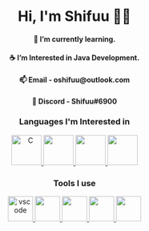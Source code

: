 <h1 align="center">Hi, I'm Shifuu 🙋‍♂️</h1>

<h4 align="center">🔭 I’m currently learning.</h4> 

<h4 align="center"> ☕ I’m Interested in Java Development.</h4>

<h4 align="center">📫 Email -  oshifuu@outlook.com </h4>

<h4 align="center">💬 Discord - Shifuu#6900 </h4>

<h3 align="Center">Languages I'm Interested in</h3>
<p align="Center"> <a href="https://www.learn-c.org/" target="_blank" rel="noreferrer"> <img src="https://cdn.jsdelivr.net/gh/devicons/devicon/icons/c/c-original.svg" alt="C" width="60" height="60"/> </a> <a href="https://www.w3schools.com/css/" target="_blank" rel="noreferrer"> <img src="https://cdn.jsdelivr.net/gh/devicons/devicon/icons/css3/css3-original.svg" width="60" height="60"/> </a> <a href="https://www.w3.org/html/" target="_blank" rel="noreferrer"> <img src="https://cdn.jsdelivr.net/gh/devicons/devicon/icons/html5/html5-original.svg" width="60" height="60"/> </a> <a href="https://www.java.com" target="_blank" rel="noreferrer"> <img src="https://cdn.jsdelivr.net/gh/devicons/devicon/icons/java/java-original.svg" width="60" height="60"/> </a></p>

<h3 align="Center">Tools I use</h3>
<p align="Center"> <a href="https://code.visualstudio.com/" target="_blank" rel="noreferrer"> <img src="https://cdn.jsdelivr.net/gh/devicons/devicon/icons/visualstudio/visualstudio-plain.svg" alt="vscode" width="50" height="50"/> </a> <a href="https://github.com/screetsec/TheFatRat" target="_blank" rel="noreferrer"> <img src="https://repository-images.githubusercontent.com/64060314/c1ee4f80-e25c-11e9-992a-b5d92da83980" width="50" height="50"/> </a> <a href="https://www.veil-framework.com/" target="_blank" rel="noreferrer"> <img src="https://camo.githubusercontent.com/3aa25aa8a40740aa4f825987a2ff72f19978d9c18ed8090d3c613645f3255f0d/68747470733a2f2f7777772e7665696c2d6672616d65776f726b2e636f6d2f77702d636f6e74656e742f75706c6f6164732f323031332f31322f63726f707065642d5665696c2d53796d626f6c322e706e67" width="50" height="50"/> </a> <a href="https://www.kali.org/" target="_blank" rel="noreferrer"> <img src="https://www.kali.org/images/kali-dragon-icon.svg" width="50" height="50"/> </a> <a href="https://linux.org/" target="_blank" rel="noreferrer"> <img src="https://cdn.jsdelivr.net/gh/devicons/devicon/icons/linux/linux-original.svg" width="50" height="50"/> </a></p>

